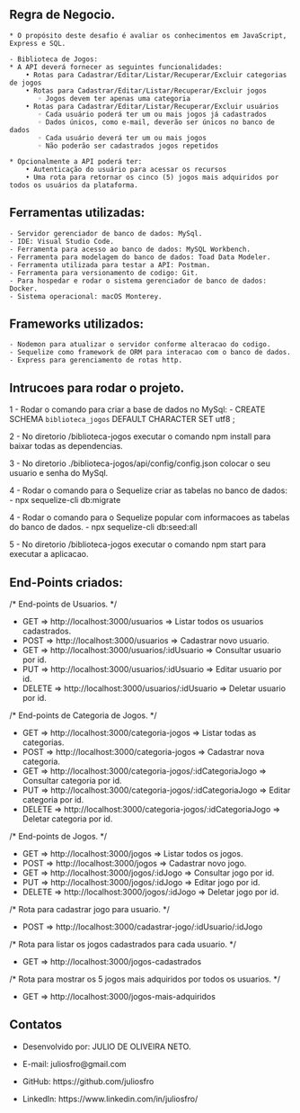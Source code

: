 ## Regra de Negocio.

    * O propósito deste desafio é avaliar os conhecimentos em JavaScript, Express e SQL.
    
    - Biblioteca de Jogos:
    * A API deverá fornecer as seguintes funcionalidades:
        • Rotas para Cadastrar/Editar/Listar/Recuperar/Excluir categorias de jogos 
        • Rotas para Cadastrar/Editar/Listar/Recuperar/Excluir jogos
           ◦ Jogos devem ter apenas uma categoria
        • Rotas para Cadastrar/Editar/Listar/Recuperar/Excluir usuários
           ◦ Cada usuário poderá ter um ou mais jogos já cadastrados
           ◦ Dados únicos, como e-mail, deverão ser únicos no banco de dados 
           ◦ Cada usuário deverá ter um ou mais jogos
           ◦ Não poderão ser cadastrados jogos repetidos
        
    * Opcionalmente a API poderá ter:
        • Autenticação do usuário para acessar os recursos
        • Uma rota para retornar os cinco (5) jogos mais adquiridos por todos os usuários da plataforma.

## Ferramentas utilizadas:
    - Servidor gerenciador de banco de dados: MySql.
    - IDE: Visual Studio Code.
    - Ferramenta para acesso ao banco de dados: MySQL Workbench.
    - Ferramenta para modelagem do banco de dados: Toad Data Modeler.
    - Ferramenta utilizada para testar a API: Postman.
    - Ferramenta para versionamento de codigo: Git.
    - Para hospedar e rodar o sistema gerenciador de banco de dados: Docker.
    - Sistema operacional: macOS Monterey.

## Frameworks utilizados:
    - Nodemon para atualizar o servidor conforme alteracao do codigo.
    - Sequelize como framework de ORM para interacao com o banco de dados.
    - Express para gerenciamento de rotas http.
    
 ## Intrucoes para rodar o projeto.

1 - Rodar o comando para criar a base de dados no MySql: 
     - CREATE SCHEMA `biblioteca_jogos` DEFAULT CHARACTER SET utf8 ;

2 - No diretorio /biblioteca-jogos executar o comando npm install para baixar todas as dependencias.

3 - No diretorio ./biblioteca-jogos/api/config/config.json colocar o seu usuario e senha do MySql.

4 - Rodar o comando para o Sequelize criar as tabelas no banco de dados:
    - npx sequelize-cli db:migrate  

4 - Rodar o comando para o Sequelize popular com informacoes as tabelas do banco de dados.
    - npx sequelize-cli db:seed:all 

5 - No diretorio /biblioteca-jogos executar o comando npm start para executar a aplicacao.

## End-Points criados:

/* End-points de Usuarios. */

- GET       =>  http://localhost:3000/usuarios                 => Listar todos os usuarios cadastrados.
- POST      =>  http://localhost:3000/usuarios                 => Cadastrar novo usuario.
- GET       =>  http://localhost:3000/usuarios/:idUsuario      => Consultar usuario por id.
- PUT       =>  http://localhost:3000/usuarios/:idUsuario      => Editar usuario por id.
- DELETE    =>  http://localhost:3000/usuarios/:idUsuario      => Deletar usuario por id.


/* End-points de Categoria de Jogos. */

- GET      =>  http://localhost:3000/categoria-jogos                      => Listar todas as categorias.
- POST     =>  http://localhost:3000/categoria-jogos                      => Cadastrar nova categoria.
- GET      =>  http://localhost:3000/categoria-jogos/:idCategoriaJogo     => Consultar categoria por id.
- PUT      =>  http://localhost:3000/categoria-jogos/:idCategoriaJogo     => Editar categoria por id.
- DELETE   =>  http://localhost:3000/categoria-jogos/:idCategoriaJogo     => Deletar categoria por id.


/* End-points de Jogos. */

- GET      =>  http://localhost:3000/jogos                      => Listar todos os jogos.
- POST     =>  http://localhost:3000/jogos                      => Cadastrar novo jogo.
- GET      =>  http://localhost:3000/jogos/:idJogo              => Consultar jogo por id.
- PUT      =>  http://localhost:3000/jogos/:idJogo              => Editar jogo por id.
- DELETE   =>  http://localhost:3000/jogos/:idJogo              => Deletar jogo por id.


/* Rota para cadastrar jogo para usuario. */
- POST     =>  http://localhost:3000/cadastrar-jogo/:idUsuario/:idJogo   


/* Rota para listar os jogos cadastrados para cada usuario. */
- GET      =>  http://localhost:3000/jogos-cadastrados


/* Rota para mostrar os 5 jogos mais adquiridos por todos os usuarios. */
- GET      =>  http://localhost:3000/jogos-mais-adquiridos


## Contatos

- <p> Desenvolvido por: JULIO DE OLIVEIRA NETO. </p>
- <p> E-mail: juliosfro@gmail.com </p>
- <p> GitHub: https://github.com/juliosfro </p>
- <p> LinkedIn: https://www.linkedin.com/in/juliosfro/ </p>
